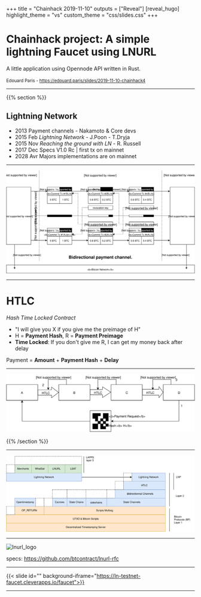+++
title = "Chainhack 2019-11-10"
outputs = ["Reveal"]
[reveal_hugo]
highlight_theme = "vs"
custom_theme = "css/slides.css"
+++

# Chainhack project: A simple lightning Faucet using LNURL

A little application using Opennode API written in Rust.

<small>Edouard Paris - https://edouard.paris/slides/2019-11-10-chainhack4</small>

---

{{% section %}}

## Lightning Network

* 2013 Payment channels - Nakamoto & Core devs
* 2015 Feb *Lightning Network* - J.Poon - T.Dryja
* 2015 Nov *Reaching the ground with LN* - R. Russell
* 2017 Dec Specs V1.0 Rc | first tx on mainnet
* 2028 Avr Majors implementations are on mainnet

---

![bidirectional-channel](bidirectional-channel.svg)

---

# HTLC

*Hash Time Locked Contract*

* "I will give you X if you give me the preimage of H"
* H = **Payment Hash**, R = **Payment Preimage**
* **Time Locked**: If you don't give me R, I can get my money back after
    delay

Payment = **Amount** + **Payment Hash** + **Delay**

---

![payreq](htlc-forwarding-payreq.svg)


{{% /section %}}

---

![bitcoin_stack](bitcoin_stack.svg)

---

![lnurl_logo](https://github.com/btcontract/lnurl-rfc/blob/master/media/logo/logo_600.png)

specs: https://github.com/btcontract/lnurl-rfc

---

{{< slide id="" background-iframe="https://ln-testnet-faucet.cleverapps.io/faucet">}}

---
